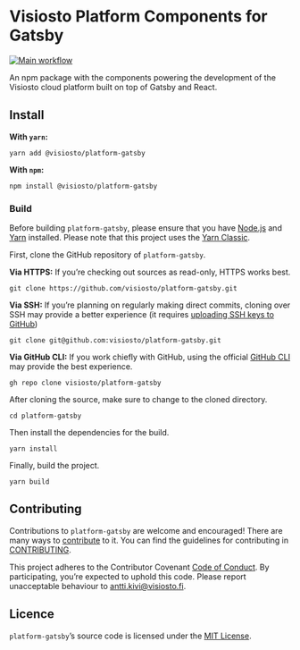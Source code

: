 # Visiosto Platform Components for Gatsby

[![Main workflow](https://github.com/visiosto/platform-gatsby/actions/workflows/main.yml/badge.svg)](https://github.com/visiosto/platform-gatsby/actions/workflows/main.yml)

An npm package with the components powering the development of the Visiosto cloud platform built on top of Gatsby and React.


## Install

**With `yarn`:**

    yarn add @visiosto/platform-gatsby

**With `npm`:**

    npm install @visiosto/platform-gatsby

### Build

Before building `platform-gatsby`, please ensure that you have [Node.js](https://nodejs.org) and [Yarn](https://yarnpkg.com) installed. Please note that this project uses the [Yarn Classic](https://classic.yarnpkg.com).

First, clone the GitHub repository of `platform-gatsby`.

**Via HTTPS:** If you’re checking out sources as read-only, HTTPS works best.

    git clone https://github.com/visiosto/platform-gatsby.git

**Via SSH:** If you’re planning on regularly making direct commits, cloning over SSH may provide a better experience (it requires [uploading SSH keys to GitHub](https://help.github.com/articles/adding-a-new-ssh-key-to-your-github-account/))

    git clone git@github.com:visiosto/platform-gatsby.git

**Via GitHub CLI:** If you work chiefly with GitHub, using the official [GitHub CLI](https://cli.github.com) may provide the best experience.

    gh repo clone visiosto/platform-gatsby

After cloning the source, make sure to change to the cloned directory.

    cd platform-gatsby

Then install the dependencies for the build.

    yarn install

Finally, build the project.

    yarn build


## Contributing

Contributions to `platform-gatsby` are welcome and encouraged! There are many ways to [contribute](https://github.com/visiosto/.github/blob/main/CONTRIBUTING.md#how-can-i-contribute) to it. You can find the guidelines for contributing in [CONTRIBUTING](CONTRIBUTING.md).

This project adheres to the Contributor Covenant [Code of Conduct](https://github.com/visiosto/.github/blob/main/CODE_OF_CONDUCT.md). By participating, you’re expected to uphold this code. Please report unacceptable behaviour to antti.kivi@visiosto.fi.

## Licence

`platform-gatsby`’s source code is licensed under the [MIT License](LICENCE).

